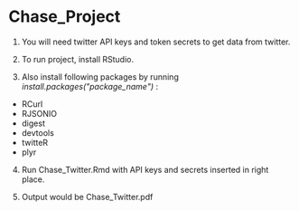 # Chase_Project
1. You will need twitter API keys and token secrets to get data from twitter.

2. To run project, install RStudio. 

3. Also install following packages by running *install.packages("package_name")* :

  +  RCurl
  +  RJSONIO
  +  digest
  +  devtools
  +  twitteR
  +  plyr
  
4. Run Chase_Twitter.Rmd with API keys and secrets inserted in right place.

5. Output would be Chase_Twitter.pdf
  
